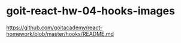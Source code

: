 # goit-react-hw-04-hooks-images
https://github.com/goitacademy/react-homework/blob/master/hooks/README.md
